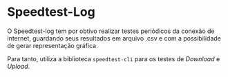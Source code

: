 # Speedtest-Log

O Speedtest-log tem por obtivo realizar testes periódicos da conexão de internet, guardando seus resultados em arquivo .csv e com a possibilidade de gerar representação gráfica.

Para tanto, utiliza a biblioteca `speedtest-cli` para os testes de *Download* e *Upload*.
